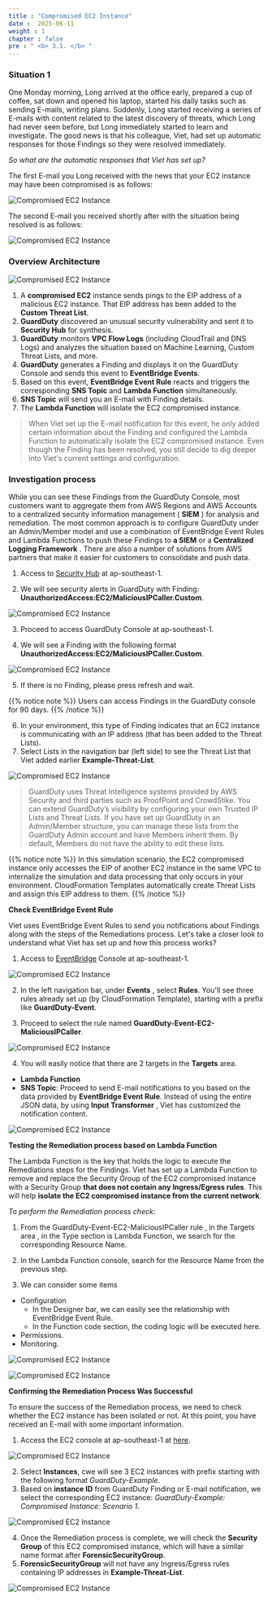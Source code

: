 ```yaml
---
title : "Compromised EC2 Instance"
date :  2025-06-11
weight : 1 
chapter : false
pre : " <b> 3.1. </b> "
---
```


### Situation 1
One Monday morning, Long arrived at the office early, prepared a cup of coffee, sat down and opened his laptop, started his daily tasks such as sending E-mails, writing plans. Suddenly, Long started receiving a series of E-mails with content related to the latest discovery of threats, which Long had never seen before, but Long immediately started to learn and investigate. The good news is that his colleague, Viet, had set up automatic responses for those Findings so they were resolved immediately.

*So what are the automatic responses that Viet has set up?*

The first E-mail you Long received with the news that your EC2 instance may have been compromised is as follows:

![Compromised EC2 Instance](/images/3.attack/3.1/1.png)

The second E-mail you received shortly after with the situation being resolved is as follows:

![Compromised EC2 Instance](/images/3.attack/3.1/2.png)

### Overview Architecture

![Compromised EC2 Instance](/images/3.attack/3.1/CompromisedEC2-1.png) 

1. A **compromised EC2** instance sends pings to the EIP address of a malicious EC2 instance. That EIP address has been added to the **Custom Threat List**.
2. **GuardDuty** discovered an unusual security vulnerability and sent it to **Security Hub** for synthesis.
3. **GuardDuty** monitors **VPC Flow Logs** (including CloudTrail and DNS Logs) and analyzes the situation based on Machine Learning, Custom Threat Lists, and more.
4. **GuardDuty** generates a Finding and displays it on the GuardDuty Console and sends this event to **EventBridge Events**.
5. Based on this event, **EventBridge Event Rule** reacts and triggers the corresponding **SNS Topic** and **Lambda Function** simultaneously.
6. **SNS Topic** will send you an E-mail with Finding details.
8. The **Lambda Function** will isolate the EC2 compromised instance.

> When Viet set up the E-mail notification for this event, he only added certain information about the Finding and configured the Lambda Function to automatically isolate the EC2 compromised instance. Even though the Finding has been resolved, you still decide to dig deeper into Viet's current settings and configuration.

### Investigation process
While you can see these Findings from the GuardDuty Console, most customers want to aggregate them from AWS Regions and AWS Accounts to a centralized security information management ( **SIEM** ) for analysis and remediation. The most common approach is to configure GuardDuty under an Admin/Member model and use a combination of EventBridge Event Rules and Lambda Functions to push these Findings to **a SIEM** or a **Centralized Logging Framework** . There are also a number of solutions from AWS partners that make it easier for customers to consolidate and push data.

1. Access to [Security Hub](https://ap-southeast-1.console.aws.amazon.com/securityhub/home?region=ap-southeast-1#/) at ap-southeast-1.

2. We will see security alerts in GuardDuty with Finding: **UnauthorizedAccess:EC2/MaliciousIPCaller.Custom**.

![Compromised EC2 Instance](/images/3.attack/3.1/hub.png)

3. Proceed to access GuardDuty Console at ap-southeast-1.

4. We will see a Finding with the following format **UnauthorizedAccess:EC2/MaliciousIPCaller.Custom**.

![Compromised EC2 Instance](/images/3.attack/3.1/4.png)

5. If there is no Finding, please press refresh and wait.

{{% notice note %}}
Users can access Findings in the GuardDuty console for 90 days.
{{% /notice %}}

6. In your environment, this type of Finding indicates that an EC2 instance is communicating with an IP address (that has been added to the Threat Lists).
7. Select Lists in the navigation bar (left side) to see the Threat List that Viet added earlier **Example-Threat-List**.

![Compromised EC2 Instance](/images/3.attack/3.1/5.png)

> GuardDuty uses Threat Intelligence systems provided by AWS Security and third parties such as ProofPoint and CrowdStike. You can extend GuardDuty’s visibility by configuring your own Trusted IP Lists and Threat Lists. If you have set up GuardDuty in an Admin/Member structure, you can manage these lists from the GuardDuty Admin account and have Members inherit them. By default, Members do not have the ability to edit these lists.

{{% notice note %}}
In this simulation scenario, the EC2 compromised instance only accesses the EIP of another EC2 instance in the same VPC to internalize the simulation and data processing that only occurs in your environment. CloudFormation Templates automatically create Threat Lists and assign this EIP address to them.
{{% /notice %}}

**Check EventBridge Event Rule**

Viet uses EventBridge Event Rules to send you notifications about Findings along with the steps of the Remediations process. Let's take a closer look to understand what Viet has set up and how this process works?

1. Access to [EventBridge](https://ap-southeast-1.console.aws.amazon.com/events/home?region=ap-southeast-1#/) Console at ap-southeast-1.

![Compromised EC2 Instance](/images/3.attack/3.1/6.png)

2. In the left navigation bar, under **Events** , select **Rules**. You'll see three rules already set up (by CloudFormation Template), starting with a prefix like **GuardDuty-Event**.

3. Proceed to select the rule named **GuardDuty-Event-EC2-MaliciousIPCaller**.

![Compromised EC2 Instance](/images/3.attack/3.1/7.png)

4. You will easily notice that there are 2 targets in the **Targets** area.
- **Lambda Function**
- **SNS Topic**: Proceed to send E-mail notifications to you based on the data provided by **EventBridge Event Rule**. Instead of using the entire JSON data, by using **Input Transformer** , Viet has customized the notification content.

![Compromised EC2 Instance](/images/3.attack/3.1/8.png)

**Testing the Remediation process based on Lambda Function**

The Lambda Function is the key that holds the logic to execute the Remediations steps for the Findings. Viet has set up a Lambda Function to remove and replace the Security Group of the EC2 compromised instance with a Security Group **that does not contain any Ingress/Egress rules**. This will help **isolate the EC2 compromised instance from the current network**.

*To perform the Remediation process check:*
1. From the GuardDuty-Event-EC2-MaliciousIPCaller rule , in the Targets area , in the Type section is Lambda Function, we search for the corresponding Resource Name.
2. In the Lambda Function console, search for the Resource Name from the previous step.

3. We can consider some items
- Configuration
    + In the Designer bar, we can easily see the relationship with EventBridge Event Rule.
    + In the Function code section, the coding logic will be executed here.
- Permissions.
- Monitoring.

![Compromised EC2 Instance](/images/3.attack/3.1/9.png)

![Compromised EC2 Instance](/images/3.attack/3.1/10.png)

**Confirming the Remediation Process Was Successful**

To ensure the success of the Remediation process, we need to check whether the EC2 instance has been isolated or not. At this point, you have received an E-mail with some important information.
1. Access the EC2 console at ap-southeast-1 at [here](https://ap-southeast-1.console.aws.amazon.com/ec2/home?region=ap-southeast-1#Overview:).

![Compromised EC2 Instance](/images/3.attack/3.1/11.png)

2. Select **Instances**, cwe will see 3 EC2 instances with prefix starting with the following format *GuardDuty-Example*.
3. Based on **instance ID**  from GuardDuty Finding or E-mail notification, we select the corresponding EC2 instance: *GuardDuty-Example: Compromised Instance: Scenario 1*.

![Compromised EC2 Instance](/images/3.attack/3.1/12.png)

4. Once the Remediation process is complete, we will check the **Security Group** of this EC2 compromised instance, which will have a similar name format after **ForensicSecurityGroup**.
5. **ForensicSecurityGroup** will not have any Ingress/Egress rules containing IP addresses in **Example-Threat-List**.

![Compromised EC2 Instance](/images/3.attack/3.1/13.png)



